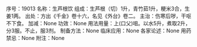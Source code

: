 序号：19013
名称：生芦根饮
组成：生芦根（切）1升，青竹茹1升，粳米3合，生姜1两。
出处：方出《千金》卷十六，名见《外台》卷二。
主治：伤寒后哕，干呕不下食。
加减：None
功效：None
用法用量：上(口父)咀。以水5升，煮取2升，分3服。不止，服3剂。
制备方法：None
临床应用：None
各家论述：None
用药禁忌：None
附注：None

